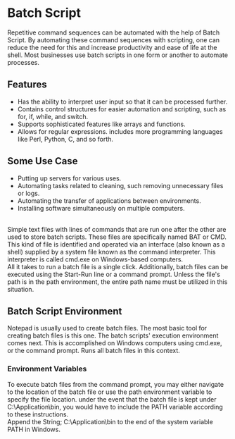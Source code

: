 # Batch Script
Repetitive command sequences can be automated with the help of Batch Script. By automating these command sequences with scripting, one can reduce the need for this and increase productivity and ease of life at the shell. Most businesses use batch scripts in one form or another to automate processes.
## Features
* Has the ability to interpret user input so that it can be processed further. 
* Contains control structures for easier automation and scripting, such as for, if, while, and switch. 
* Supports sophisticated features like arrays and functions.
* Allows for regular expressions. includes more programming languages like Perl, Python, C, and so forth.
## Some Use Case
* Putting up servers for various uses.
* Automating tasks related to cleaning, such removing unnecessary files or logs.
* Automating the transfer of applications between environments.
* Installing software simultaneously on multiple computers.

<br />Simple text files with lines of commands that are run one after the other are used to store batch scripts. These files are specifically named BAT or CMD. This kind of file is identified and operated via an interface (also known as a shell) supplied by a system file known as the command interpreter. This interpreter is called cmd.exe on Windows-based computers.<br />
All it takes to run a batch file is a single click. Additionally, batch files can be executed using the Start-Run line or a command prompt. Unless the file's path is in the path environment, the entire path name must be utilized in this situation.<br />

## Batch Script Environment
Notepad is usually used to create batch files. The most basic tool for creating batch files is this one. The batch scripts' execution environment comes next. This is accomplished on Windows computers using cmd.exe, or the command prompt. Runs all batch files in this context.

### Environment Variables
To execute batch files from the command prompt, you may either navigate to the location of the batch file or use the path environment variable to specify the file location. under the event that the batch file is kept under C:\Application\bin, you would have to include the PATH variable according to these instructions.<br />
Append the String; C:\Application\bin to the end of the system variable PATH in Windows.<br />